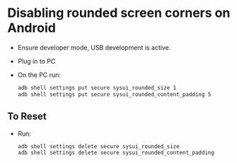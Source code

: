 # Disabling rounded screen corners on Android

- Ensure developer mode, USB development is active.

- Plug in to PC

- On the PC run:

  ```sh
  adb shell settings put secure sysui_rounded_size 1
  adb shell settings put secure sysui_rounded_content_padding 5
  ```

## To Reset

- Run:

  ```sh
  adb shell settings delete secure sysui_rounded_size
  adb shell settings delete secure sysui_rounded_content_padding
  ```
